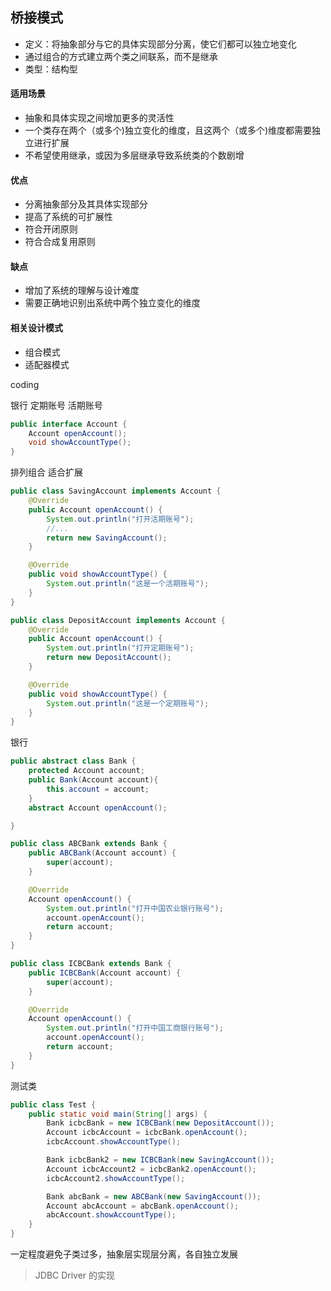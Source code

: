 ## 	桥接模式

* 定义：将抽象部分与它的具体实现部分分离，使它们都可以独立地变化
* 通过组合的方式建立两个类之间联系，而不是继承
* 类型：结构型

#### 适用场景

* 抽象和具体实现之间增加更多的灵活性
* 一个类存在两个（或多个)独立变化的维度，且这两个（或多个)维度都需要独立进行扩展
* 不希望使用继承，或因为多层继承导致系统类的个数剧增

#### 优点

* 分离抽象部分及其具体实现部分
* 提高了系统的可扩展性
* 符合开闭原则
* 符合合成复用原则

#### 缺点

*  增加了系统的理解与设计难度
* 需要正确地识别出系统中两个独立变化的维度

#### 相关设计模式

* 组合模式
* 适配器模式

coding

银行 定期账号 活期账号

```java
public interface Account {
    Account openAccount();
    void showAccountType();
}
```

排列组合 适合扩展

```java
public class SavingAccount implements Account {
    @Override
    public Account openAccount() {
        System.out.println("打开活期账号");
        //...
        return new SavingAccount();
    }

    @Override
    public void showAccountType() {
        System.out.println("这是一个活期账号");
    }
}
```

```java
public class DepositAccount implements Account {
    @Override
    public Account openAccount() {
        System.out.println("打开定期账号");
        return new DepositAccount();
    }

    @Override
    public void showAccountType() {
        System.out.println("这是一个定期账号");
    }
}
```

 银行

```java
public abstract class Bank {
    protected Account account;
    public Bank(Account account){
        this.account = account;
    }
    abstract Account openAccount();

}
```

```java
public class ABCBank extends Bank {
    public ABCBank(Account account) {
        super(account);
    }

    @Override
    Account openAccount() {
        System.out.println("打开中国农业银行账号");
        account.openAccount();
        return account;
    }
}
```

```java
public class ICBCBank extends Bank {
    public ICBCBank(Account account) {
        super(account);
    }

    @Override
    Account openAccount() {
        System.out.println("打开中国工商银行账号");
        account.openAccount();
        return account;
    }
}
```

测试类

```java
public class Test {
    public static void main(String[] args) {
        Bank icbcBank = new ICBCBank(new DepositAccount());
        Account icbcAccount = icbcBank.openAccount();
        icbcAccount.showAccountType();

        Bank icbcBank2 = new ICBCBank(new SavingAccount());
        Account icbcAccount2 = icbcBank2.openAccount();
        icbcAccount2.showAccountType();

        Bank abcBank = new ABCBank(new SavingAccount());
        Account abcAccount = abcBank.openAccount();
        abcAccount.showAccountType();
    }
}
```

一定程度避免子类过多，抽象层实现层分离，各自独立发展

> JDBC Driver  的实现
